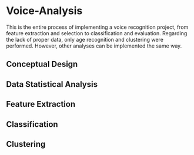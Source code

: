 # Voice-Analysis
This is the entire process of implementing a voice recognition project, from feature extraction and selection to classification and evaluation. Regarding the lack of proper data, only age recognition and clustering were performed. However, other analyses can be implemented the same way.
## Conceptual Design
## Data Statistical Analysis
## Feature Extraction
## Classification
## Clustering
